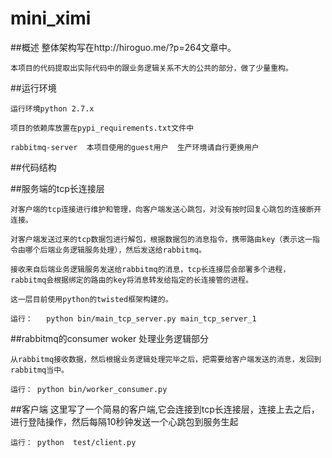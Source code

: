 # mini_ximi

##概述
	整体架构写在http://hiroguo.me/?p=264文章中。
	
	本项目的代码提取出实际代码中的跟业务逻辑关系不大的公共的部分，做了少量重构。
	
##运行环境
	
	运行环境python 2.7.x
	
	项目的依赖库放置在pypi_requirements.txt文件中
	
	rabbitmq-server  本项目使用的guest用户  生产环境请自行更换用户
	
##代码结构


##服务端的tcp长连接层
	
	对客户端的tcp连接进行维护和管理，向客户端发送心跳包，对没有按时回复心跳包的连接断开连接。
	
	对客户端发送过来的tcp数据包进行解包，根据数据包的消息指令，携带路由key（表示这一指令由哪个后端业务逻辑服务处理），然后发送给rabbitmq。
	
	接收来自后端业务逻辑服务发送给rabbitmq的消息，tcp长连接层会部署多个进程，rabbitmq会根据绑定的路由的key将消息转发给指定的长连接管的进程。
	
	这一层目前使用python的twisted框架构建的。
	
	运行：   python bin/main_tcp_server.py main_tcp_server_1
	
	
##rabbitmq的consumer woker  处理业务逻辑部分

	从rabbitmq接收数据，然后根据业务逻辑处理完毕之后，把需要给客户端发送的消息，发回到rabbitmq当中。
	
	运行： python bin/worker_consumer.py
	

##客户端
	这里写了一个简易的客户端,它会连接到tcp长连接层，连接上去之后，进行登陆操作，然后每隔10秒钟发送一个心跳包到服务生起
	
	运行： python  test/client.py
	